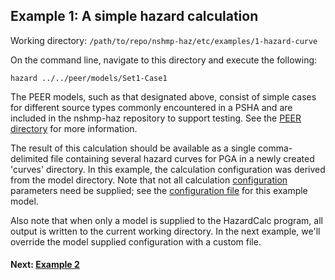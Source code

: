 Example 1: A simple hazard calculation
--------------------------------------

Working directory: `/path/to/repo/nshmp-haz/etc/examples/1-hazard-curve`

On the command line, navigate to this directory and execute the following:

```Shell
hazard ../../peer/models/Set1-Case1
```

The PEER models, such as that designated above, consist of simple cases for different source types commonly encountered in a PSHA and are included in the nshmp-haz repository to support testing. See the [PEER directory](../../peer/) for more information.

The result of this calculation should be available as a single comma-delimited file containing several hazard curves for PGA in a newly created 'curves' directory. In this example, the calculation configuration was derived from the model directory. Note that not all calculation [configuration](https://github.com/usgs/nshmp-haz/wiki/Configuration) parameters need be supplied; see the [configuration file](../../peer/models/Set1-Case1/config.json) for this example model.

Also note that when only a model is supplied to the HazardCalc program, all output is written to the current working directory. In the next example, we'll override the model supplied configuration with a custom file.

#### Next: [Example 2](../2-custom-config)
